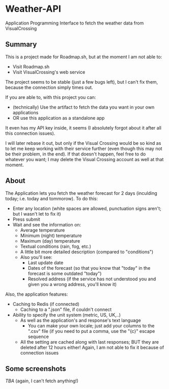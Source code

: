 # Weather-API
Application Programming Interface to fetch the weather data from VisualCrossing

## Summary
This is a project made for Roadmap.sh, but at the moment I am not able to:
- Visit Roadmap.sh
- Visit VisualCrossing's web service

The project seems to be stable (just a few bugs left), but I can't fix them, because the connection simply times out.

If you are able to, with this project you can:
- (technically) Use the artifact to fetch the data you want in your own applications
- OR use this application as a standalone app

It even has my API key inside, it seems (I absolutely forgot about it after all this connection issues).

I will later rebase it out, but only if the Visual Crossing would be so kind as to let me keep working with their service further (even though this may not be their problem, in the end).
If that doesn't happen, feel free to do whatever you want; I may delete the Visual Crossing account as well at that moment.

## About
The Application lets you fetch the weather forecast for 2 days (inculding today; i.e. today and tommorow). To do this:
- Enter any location (white spaces are allowed, punctuation signs aren't; but I wasn't let to fix it)
- Press submit
- Wait and see the information on:
  - Average temperature
  - Minimum (night) temperature
  - Maximum (day) temperature
  - Textual conditions (rain, fog, etc.)
  - A little bit more detailed description (compared to "conditions")
  - Also you'll see:
    - Last update date
    - Dates of the forecast (so that you know that "today" in the forecast is some outdated "today")
    - Resolved address (if the service has not understood you and given you a wrong address, you'll know it)

Also, the application features:
- Caching to Redis (if connected)
  - Caching to a ".json" file, if couldn't connect
- Ability to specify the unit system (metric, US, UK,..)
  - As well as the application's and response's text language
    - You can make your own locale; just add your columns to the ".csv" file (if you need to put a comma, use the "{c}" escape sequence
  - All the setting are cached along with last responses; BUT they are deleted after 12 hours either! Again, I am not able to fix it because of connection issues

## Some screenshots

_TBA_ (again, I can't fetch anything!)
